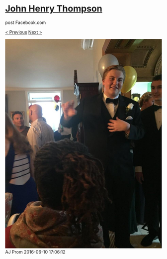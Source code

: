 # [John Henry Thompson](../README.md)
post Facebook.com

[< Previous](2016-06-10-21.md) [Next >](2016-06-10-23.md)

[![](../media/2016-06-10/AJ-Prom-20.jpg)](../README.md)
AJ Prom
2016-06-10 17:06:12